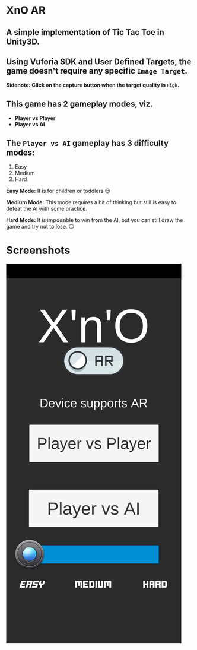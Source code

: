 # XnO AR

## A simple implementation of Tic Tac Toe in Unity3D.
## Using Vuforia SDK and **User Defined Targets**, the game doesn't require any specific `Image Target`.

**Sidenote: Click on the capture button when the target quality is `High`.**

## This game has 2 gameplay modes, viz. 
* **Player vs Player**
* **Player vs AI**

## The `Player vs AI` gameplay has 3 difficulty modes:
1. Easy
2. Medium
3. Hard

**Easy Mode:** It is for children or toddlers :wink:

**Medium Mode:** This mode requires a bit of thinking but still is easy to defeat the AI with some practice.

**Hard Mode:** It is impossible to win from the AI, but you can still draw the game and try not to lose. :smirk:

# Screenshots
![ScreenShot](/screenshots/Screenshot_20181215-141134.jpg)
